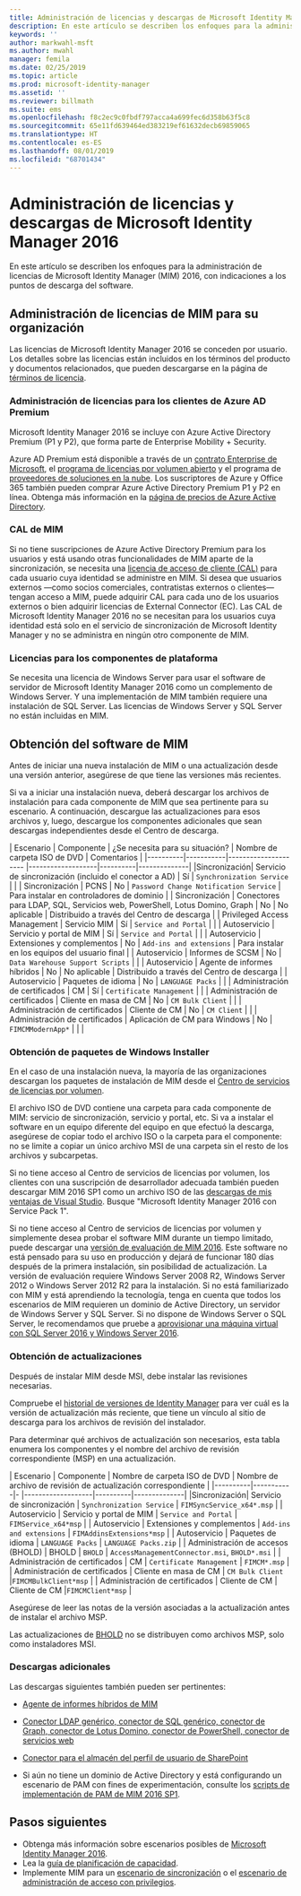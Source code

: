 ```yaml
---
title: Administración de licencias y descargas de Microsoft Identity Manager | Microsoft Docs
description: En este artículo se describen los enfoques para la administración de licencias de Microsoft Identity Manager (MIM) 2016, con indicaciones a los puntos de descarga del software.
keywords: ''
author: markwahl-msft
ms.author: mwahl
manager: femila
ms.date: 02/25/2019
ms.topic: article
ms.prod: microsoft-identity-manager
ms.assetid: ''
ms.reviewer: billmath
ms.suite: ems
ms.openlocfilehash: f8c2ec9c0fbdf797acca4a699fec6d358b63f5c8
ms.sourcegitcommit: 65e11fd639464ed383219ef61632decb69859065
ms.translationtype: HT
ms.contentlocale: es-ES
ms.lasthandoff: 08/01/2019
ms.locfileid: "68701434"
---
```

# <a name="microsoft-identity-manager-2016-licensing-and-downloads"></a>Administración de licencias y descargas de Microsoft Identity Manager 2016

En este artículo se describen los enfoques para la administración de licencias de Microsoft Identity Manager (MIM) 2016, con indicaciones a los puntos de descarga del software.

## <a name="licensing-mim-for-your-organization"></a>Administración de licencias de MIM para su organización

Las licencias de Microsoft Identity Manager 2016 se conceden por usuario.  Los detalles sobre las licencias están incluidos en los términos del producto y documentos relacionados, que pueden descargarse en la página de [términos de licencia](https://www.microsoft.com/en-us/licensing/product-licensing/products.aspx).

### <a name="licensing-for-azure-ad-premium-customers"></a>Administración de licencias para los clientes de Azure AD Premium

Microsoft Identity Manager 2016 se incluye con Azure Active Directory Premium (P1 y P2), que forma parte de Enterprise Mobility + Security.

Azure AD Premium está disponible a través de un [contrato Enterprise de Microsoft](https://www.microsoft.com/en-us/licensing/licensing-programs/enterprise.aspx), el [programa de licencias por volumen abierto](https://www.microsoft.com/en-us/licensing/licensing-programs/open-license.aspx) y el programa de [proveedores de soluciones en la nube](https://go.microsoft.com/fwlink/?LinkId=614968&clcid=0x409). Los suscriptores de Azure y Office 365 también pueden comprar Azure Active Directory Premium P1 y P2 en línea.  Obtenga más información en la [página de precios de Azure Active Directory](https://azure.microsoft.com/en-us/pricing/details/active-directory/).

### <a name="mim-cals"></a>CAL de MIM

Si no tiene suscripciones de Azure Active Directory Premium para los usuarios y está usando otras funcionalidades de MIM aparte de la sincronización, se necesita una [licencia de acceso de cliente (CAL)](https://www.microsoft.com/en-us/licensing/product-licensing/client-access-license.aspx) para cada usuario cuya identidad se administre en MIM. Si desea que usuarios externos —como socios comerciales, contratistas externos o clientes— tengan acceso a MIM, puede adquirir CAL para cada uno de los usuarios externos o bien adquirir licencias de External Connector (EC). Las CAL de Microsoft Identity Manager 2016 no se necesitan para los usuarios cuya identidad está solo en el servicio de sincronización de Microsoft Identity Manager y no se administra en ningún otro componente de MIM.

### <a name="licenses-for-platform-components"></a>Licencias para los componentes de plataforma

Se necesita una licencia de Windows Server para usar el software de servidor de Microsoft Identity Manager 2016 como un complemento de Windows Server. Y una implementación de MIM también requiere una instalación de SQL Server.  Las licencias de Windows Server y SQL Server no están incluidas en MIM.

## <a name="obtaining-mim-software"></a>Obtención del software de MIM

Antes de iniciar una nueva instalación de MIM o una actualización desde una versión anterior, asegúrese de que tiene las versiones más recientes.

Si va a iniciar una instalación nueva, deberá descargar los archivos de instalación para cada componente de MIM que sea pertinente para su escenario. A continuación, descargue las actualizaciones para esos archivos y, luego, descargue los componentes adicionales que sean descargas independientes desde el Centro de descarga.


| Escenario | Componente | ¿Se necesita para su situación? | Nombre de carpeta ISO de DVD | Comentarios |
|----------|-----------|---------------------   |-------------------|----------|--------------|
|Sincronización| Servicio de sincronización (incluido el conector a AD) | Sí | `Synchronization Service` | |
| Sincronización | PCNS | No | `Password Change Notification Service` |  Para instalar en controladores de dominio |
| Sincronización | Conectores para LDAP, SQL, Servicios web, PowerShell, Lotus Domino, Graph | No | No aplicable | Distribuido a través del Centro de descarga |
| Privileged Access Management | Servicio MIM | Sí | `Service and Portal` | |
| Autoservicio | Servicio y portal de MIM | Sí | `Service and Portal` | |
| Autoservicio | Extensiones y complementos | No | `Add-ins and extensions` | Para instalar en los equipos del usuario final |
| Autoservicio | Informes de SCSM | No | `Data Warehouse Support Scripts` | |
| Autoservicio | Agente de informes híbridos | No | No aplicable | Distribuido a través del Centro de descarga |
| Autoservicio | Paquetes de idioma | No | `LANGUAGE Packs` | |
| Administración de certificados | CM | Sí | `Certificate Management` | |
| Administración de certificados | Cliente en masa de CM | No | `CM Bulk Client` | |
| Administración de certificados | Cliente de CM | No | `CM Client`  | |
| Administración de certificados | Aplicación de CM para Windows | No | `FIMCMModernApp*` | | |

### <a name="obtaining-windows-installer-packages"></a>Obtención de paquetes de Windows Installer

En el caso de una instalación nueva, la mayoría de las organizaciones descargan los paquetes de instalación de MIM desde el [Centro de servicios de licencias por volumen](https://www.microsoft.com/licensing/servicecenter/default.aspx). 


El archivo ISO de DVD contiene una carpeta para cada componente de MIM: servicio de sincronización, servicio y portal, etc. Si va a instalar el software en un equipo diferente del equipo en que efectuó la descarga, asegúrese de copiar todo el archivo ISO o la carpeta para el componente: no se limite a copiar un único archivo MSI de una carpeta sin el resto de los archivos y subcarpetas.

Si no tiene acceso al Centro de servicios de licencias por volumen, los clientes con una suscripción de desarrollador adecuada también pueden descargar MIM 2016 SP1 como un archivo ISO de las [descargas de mis ventajas de Visual Studio](https://my.visualstudio.com/Downloads?q=Microsoft%20Identity%20Manager%202016%20with%20Service%20Pack%201&pgroup=).  Busque "Microsoft Identity Manager 2016 con Service Pack 1".  

Si no tiene acceso al Centro de servicios de licencias por volumen y simplemente desea probar el software MIM durante un tiempo limitado, puede descargar una [versión de evaluación de MIM 2016](https://www.microsoft.com/en-us/download/details.aspx?id=48244). Este software no está pensado para su uso en producción y dejará de funcionar 180 días después de la primera instalación, sin posibilidad de actualización. La versión de evaluación requiere Windows Server 2008 R2, Windows Server 2012 o Windows Server 2012 R2 para la instalación.  Si no está familiarizado con MIM y está aprendiendo la tecnología, tenga en cuenta que todos los escenarios de MIM requieren un dominio de Active Directory, un servidor de Windows Server y SQL Server. Si no dispone de Windows Server o SQL Server, le recomendamos que pruebe a [aprovisionar una máquina virtual con SQL Server 2016 y Windows Server 2016](https://azure.microsoft.com/en-us/blog/azure-images-sql-server-2016-on-windows-server-2016/).

### <a name="obtaining-updates"></a>Obtención de actualizaciones

Después de instalar MIM desde MSI, debe instalar las revisiones necesarias.

Compruebe el [historial de versiones de Identity Manager](./reference/version-history.md) para ver cuál es la versión de actualización más reciente, que tiene un vínculo al sitio de descarga para los archivos de revisión del instalador.

Para determinar qué archivos de actualización son necesarios, esta tabla enumera los componentes y el nombre del archivo de revisión correspondiente (MSP) en una actualización.

| Escenario | Componente | Nombre de carpeta ISO de DVD | Nombre de archivo de revisión de actualización correspondiente |
|----------|-----------|-   |-------------------|----------|--------------|
|Sincronización| Servicio de sincronización | `Synchronization Service` | `FIMSyncService_x64*.msp` |
| Autoservicio | Servicio y portal de MIM | `Service and Portal` | `FIMService_x64*msp` |
| Autoservicio | Extensiones y complementos | `Add-ins and extensions` | `FIMAddinsExtensions*msp` |
| Autoservicio | Paquetes de idioma | `LANGUAGE Packs` | `LANGUAGE Packs.zip` |
| Administración de accesos (BHOLD) | BHOLD | `BHOLD` | `AccessManagementConnector.msi`, `BHOLD*.msi` |
| Administración de certificados | CM |  `Certificate Management` | `FIMCM*.msp` |
| Administración de certificados | Cliente en masa de CM |  `CM Bulk Client` |`FIMCMBulkClient*msp` |
| Administración de certificados | Cliente de CM | Cliente de CM |`FIMCMClient*msp` |

Asegúrese de leer las notas de la versión asociadas a la actualización antes de instalar el archivo MSP.

Las actualizaciones de [BHOLD](https://www.microsoft.com/en-us/download/details.aspx?id=55950) no se distribuyen como archivos MSP, solo como instaladores MSI.

### <a name="additional-downloads"></a>Descargas adicionales

Las descargas siguientes también pueden ser pertinentes:

- [Agente de informes híbridos de MIM](https://www.microsoft.com/download/details.aspx?id=55112)

- [Conector LDAP genérico, conector de SQL genérico, conector de Graph, conector de Lotus Domino, conector de PowerShell, conector de servicios web](http://go.microsoft.com/fwlink/?LinkId=717495)

- [Conector para el almacén del perfil de usuario de SharePoint](https://www.microsoft.com/en-us/download/details.aspx?id=41164)

- Si aún no tiene un dominio de Active Directory y está configurando un escenario de PAM con fines de experimentación, consulte los [scripts de implementación de PAM de MIM 2016 SP1](sp1-deployment-scripts.md).

## <a name="next-steps"></a>Pasos siguientes

- Obtenga más información sobre escenarios posibles de [Microsoft Identity Manager 2016](microsoft-identity-manager-2016.md).
- Lea la [guía de planificación de capacidad](capacity-planning-guide.md).
- Implemente MIM para un [escenario de sincronización](microsoft-identity-manager-deploy.md) o el [escenario de administración de acceso con privilegios](./pam/privileged-identity-management-for-active-directory-domain-services.md).

